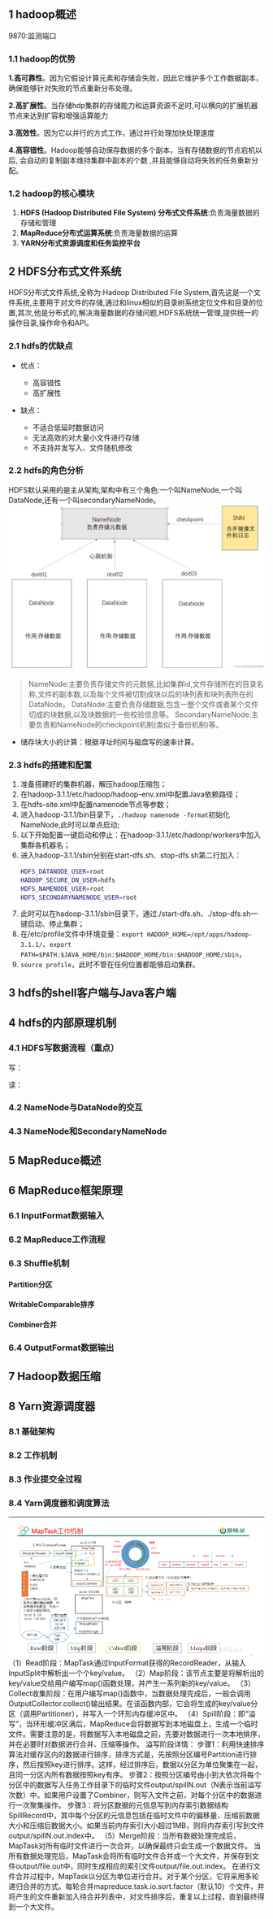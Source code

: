 ## 1 hadoop概述
9870:监测端口
### 1.1 hadoop的优势
**1.高可靠性**。因为它假设计算元素和存储会失败，因此它维护多个工作数据副本，确保能够针对失败的节点重新分布处理。

**2.高扩展性**。当存储hdp集群的存储能力和运算资源不足时,可以横向的扩展机器节点来达到扩容和增强运算能力 

**3.高效性**。因为它以并行的方式工作，通过并行处理加快处理速度

**4.高容错性**。Hadoop能够自动保存数据的多个副本，当有存储数据的节点宕机以后, 会自动的复制副本维持集群中副本的个数 ,并且能够自动将失败的任务重新分配。

### 1.2 hadoop的核心模块
1. **HDFS (Hadoop Distributed File System) 分布式文件系统**:负责海量数据的存储和管理
1. **MapReduce分布式运算系统**:负责海量数据的运算
2. **YARN分布式资源调度和任务监控平台**

## 2 HDFS分布式文件系统
HDFS分布式文件系统,全称为:Hadoop Distributed File System,首先这是一个文件系统,主要用于对文件的存储,通过和linux相似的目录树系统定位文件和目录的位置,其次,他是分布式的,解决海量数据的存储问题,HDFS系统统一管理,提供统一的操作目录,操作命令和API。

### 2.1 hdfs的优缺点
- 优点：
  - 高容错性
  - 高扩展性

- 缺点：
  - 不适合低延时数据访问
  - 无法高效的对大量小文件进行存储
  - 不支持并发写入、文件随机修改

### 2.2 hdfs的角色分析
HDFS默认采用的是主从架构,架构中有三个角色:一个叫NameNode,一个叫DataNode,还有一个叫secondaryNameNode。
![](Hadoop笔记_img/2022-05-19-22-45-21.png)

> NameNode:主要负责存储文件的元数据,比如集群id,文件存储所在的目录名称,文件的副本数,以及每个文件被切割成块以后的块列表和块列表所在的DataNode。
> DataNode:主要负责存储数据,包含一整个文件或者某个文件切成的块数据,以及块数据的一些校验信息等。
> SecondaryNameNode:主要负责和NameNode的checkpoint机制(类似于备份机制)等。

- 储存块大小的计算：根据寻址时间与磁盘写的速率计算。

### 2.3 hdfs的搭建和配置
1. 准备搭建好的集群机器，解压hadoop压缩包；
2. 在hadoop-3.1.1/etc/hadoop/hadoop-env.xml中配置Java依赖路径；
3. 在hdfs-site.xml中配置namenode节点等参数；
4. 进入hadoop-3.1.1/bin目录下，`./hadoop namenode -format`初始化NameNode,此时可以单点启动;
5. 以下开始配置一键启动和停止：在hadoop-3.1.1/etc/hadoop/workers中加入集群各机器名；
6. 进入hadoop-3.1.1/sbin分别在start-dfs.sh、stop-dfs.sh第二行加入：
    ```bash
    HDFS_DATANODE_USER=root 
    HADOOP_SECURE_DN_USER=hdfs
    HDFS_NAMENODE_USER=root 
    HDFS_SECONDARYNAMENODE_USER=root
    ```
7. 此时可以在hadoop-3.1.1/sbin目录下，通过./start-dfs.sh、./stop-dfs.sh一键启动、停止集群；
8. 在/etc/profile文件中环境变量：`export HADOOP_HOME=/opt/apps/hadoop-3.1.1/`、`export PATH=$PATH:$JAVA_HOME/bin:$HADOOP_HOME/bin:$HADOOP_HOME/sbin`，
9. `source profile`，此时不管在任何位置都能够启动集群。

## 3 hdfs的shell客户端与Java客户端


## 4 hdfs的内部原理机制
### 4.1 HDFS写数据流程（重点）
写：

读：

### 4.2 NameNode与DataNode的交互

### 4.3 NameNode和SecondaryNameNode

## 5 MapReduce概述

## 6 MapReduce框架原理
### 6.1 InputFormat数据输入

### 6.2 MapReduce工作流程

### 6.3 Shuffle机制
#### Partition分区
#### WritableComparable排序
#### Combiner合并

### 6.4 OutputFormat数据输出

## 7 Hadoop数据压缩

## 8 Yarn资源调度器
### 8.1 基础架构

### 8.2 工作机制

### 8.3 作业提交全过程

### 8.4 Yarn调度器和调度算法

---


![](Hadoop笔记_img/2022-06-07-18-30-26.png)
（1）Read阶段：MapTask通过InputFormat获得的RecordReader，从输入InputSplit中解析出一个个key/value。
	（2）Map阶段：该节点主要是将解析出的key/value交给用户编写map()函数处理，并产生一系列新的key/value。
	（3）Collect收集阶段：在用户编写map()函数中，当数据处理完成后，一般会调用OutputCollector.collect()输出结果。在该函数内部，它会将生成的key/value分区（调用Partitioner），并写入一个环形内存缓冲区中。
	（4）Spill阶段：即“溢写”，当环形缓冲区满后，MapReduce会将数据写到本地磁盘上，生成一个临时文件。需要注意的是，将数据写入本地磁盘之前，先要对数据进行一次本地排序，并在必要时对数据进行合并、压缩等操作。
	溢写阶段详情：
	步骤1：利用快速排序算法对缓存区内的数据进行排序，排序方式是，先按照分区编号Partition进行排序，然后按照key进行排序。这样，经过排序后，数据以分区为单位聚集在一起，且同一分区内所有数据按照key有序。
	步骤2：按照分区编号由小到大依次将每个分区中的数据写入任务工作目录下的临时文件output/spillN.out（N表示当前溢写次数）中。如果用户设置了Combiner，则写入文件之前，对每个分区中的数据进行一次聚集操作。
	步骤3：将分区数据的元信息写到内存索引数据结构SpillRecord中，其中每个分区的元信息包括在临时文件中的偏移量、压缩前数据大小和压缩后数据大小。如果当前内存索引大小超过1MB，则将内存索引写到文件output/spillN.out.index中。
	（5）Merge阶段：当所有数据处理完成后，MapTask对所有临时文件进行一次合并，以确保最终只会生成一个数据文件。
	当所有数据处理完后，MapTask会将所有临时文件合并成一个大文件，并保存到文件output/file.out中，同时生成相应的索引文件output/file.out.index。
	在进行文件合并过程中，MapTask以分区为单位进行合并。对于某个分区，它将采用多轮递归合并的方式。每轮合并mapreduce.task.io.sort.factor（默认10）个文件，并将产生的文件重新加入待合并列表中，对文件排序后，重复以上过程，直到最终得到一个大文件。
